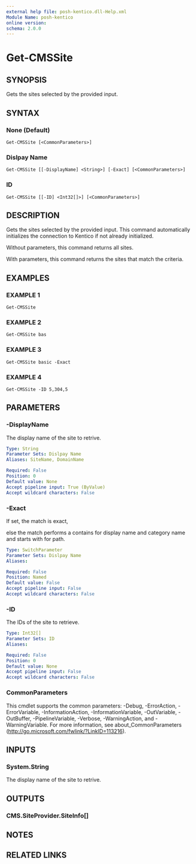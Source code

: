 ```yaml
---
external help file: posh-kentico.dll-Help.xml
Module Name: posh-kentico
online version:
schema: 2.0.0
---
```


# Get-CMSSite

## SYNOPSIS
Gets the sites selected by the provided input.

## SYNTAX

### None (Default)
```
Get-CMSSite [<CommonParameters>]
```

### Dislpay Name
```
Get-CMSSite [[-DisplayName] <String>] [-Exact] [<CommonParameters>]
```

### ID
```
Get-CMSSite [[-ID] <Int32[]>] [<CommonParameters>]
```

## DESCRIPTION
Gets the sites selected by the provided input.
This command automatically initializes the connection to Kentico if not already initialized.

Without parameters, this command returns all sites.

With parameters, this command returns the sites that match the criteria.

## EXAMPLES

### EXAMPLE 1
```
Get-CMSSite
```

### EXAMPLE 2
```
Get-CMSSite bas
```

### EXAMPLE 3
```
Get-CMSSite basic -Exact
```

### EXAMPLE 4
```
Get-CMSSite -ID 5,304,5
```

## PARAMETERS

### -DisplayName
The display name of the site to retrive.

```yaml
Type: String
Parameter Sets: Dislpay Name
Aliases: SiteName, DomainName

Required: False
Position: 0
Default value: None
Accept pipeline input: True (ByValue)
Accept wildcard characters: False
```

### -Exact
If set, the match is exact,

else the match performs a contains for display name and category name and starts with for path.

```yaml
Type: SwitchParameter
Parameter Sets: Dislpay Name
Aliases:

Required: False
Position: Named
Default value: False
Accept pipeline input: False
Accept wildcard characters: False
```

### -ID
The IDs of the site to retrieve.

```yaml
Type: Int32[]
Parameter Sets: ID
Aliases:

Required: False
Position: 0
Default value: None
Accept pipeline input: False
Accept wildcard characters: False
```

### CommonParameters
This cmdlet supports the common parameters: -Debug, -ErrorAction, -ErrorVariable, -InformationAction, -InformationVariable, -OutVariable, -OutBuffer, -PipelineVariable, -Verbose, -WarningAction, and -WarningVariable.
For more information, see about_CommonParameters (http://go.microsoft.com/fwlink/?LinkID=113216).

## INPUTS

### System.String
The display name of the site to retrive.

## OUTPUTS

### CMS.SiteProvider.SiteInfo[]

## NOTES

## RELATED LINKS
